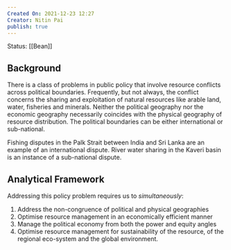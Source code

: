 ```yaml
---
Created On: 2021-12-23 12:27
Creator: Nitin Pai
publish: true
---
```



Status: [[Bean]]

## Background
There is a class of problems in public policy that involve resource conflicts across political boundaries. Frequently, but not always, the conflict concerns the sharing and exploitation of natural resources like arable land, water, fisheries and minerals. Neither the political geography nor the economic geography necessarily coincides with the physical geography of resource distribution. The political boundaries can be either international or sub-national. 

Fishing disputes in the Palk Strait between India and Sri Lanka are an example of an international dispute. River water sharing in the Kaveri basin is an instance of a sub-national dispute. 

## Analytical Framework
Addressing this policy problem requires us to *simultaneously*: 
1. Address the non-congruence of political and physical geographies
2. Optimise resource management in an economically efficient manner
3. Manage the political economy from both the power and equity angles
4. Optimise resource management for sustainability of the resource, of the regional eco-system and the global environment.

